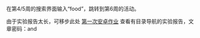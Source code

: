 在第4/5周的搜索界面输入“food”，跳转到第6周的活动。

由于实验报告太长，可移步此处 [第一次安卓作业](https://yuyuforest.com/2018/10/17/Android-Homework-1/)  查看有目录导航的实验报告，文章密码：and